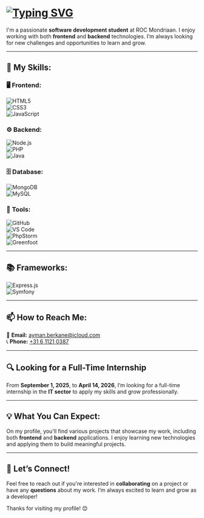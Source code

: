 # [![Typing SVG](https://readme-typing-svg.herokuapp.com?size=34&width=900&height=100&color=FFFFFF&font=pacifico&lines=Hey!+I'm+Ayman+Berkane;Software+Developer+%7C+Problem+Solver;Always+learning+new+tech!&repeat=true&background=000000&vCenter=true&center=true)](https://git.io/typing-svg)

I'm a passionate **software development student** at ROC Mondriaan. I enjoy working with both **frontend** and **backend** technologies. I’m always looking for new challenges and opportunities to learn and grow.  

---

## 🚀 **My Skills:**

### 🖥 **Frontend:**  
![HTML5](https://img.shields.io/badge/HTML5-FFFFFF?style=for-the-badge&logo=html5&logoColor=000000)  
![CSS3](https://img.shields.io/badge/CSS3-FFFFFF?style=for-the-badge&logo=css3&logoColor=000000)  
![JavaScript](https://img.shields.io/badge/JavaScript-FFFFFF?style=for-the-badge&logo=javascript&logoColor=000000)  

### ⚙ **Backend:**  
![Node.js](https://img.shields.io/badge/Node.js-FFFFFF?style=for-the-badge&logo=node.js&logoColor=000000)  
![PHP](https://img.shields.io/badge/PHP-FFFFFF?style=for-the-badge&logo=php&logoColor=000000)  
![Java](https://img.shields.io/badge/Java-FFFFFF?style=for-the-badge&logo=java&logoColor=000000)  

### 🗄 **Database:**  
![MongoDB](https://img.shields.io/badge/MongoDB-FFFFFF?style=for-the-badge&logo=mongodb&logoColor=000000)  
![MySQL](https://img.shields.io/badge/MySQL-FFFFFF?style=for-the-badge&logo=mysql&logoColor=000000)  

### 🔧 **Tools:**  
![GitHub](https://img.shields.io/badge/GitHub-FFFFFF?style=for-the-badge&logo=github&logoColor=000000)  
![VS Code](https://img.shields.io/badge/VS%20Code-FFFFFF?style=for-the-badge&logo=visual-studio-code&logoColor=000000)  
![PhpStorm](https://img.shields.io/badge/PhpStorm-FFFFFF?style=for-the-badge&logo=phpstorm&logoColor=000000)  
![Greenfoot](https://img.shields.io/badge/Greenfoot-FFFFFF?style=for-the-badge&logo=java&logoColor=000000)  

---

## 📚 **Frameworks:**  
![Express.js](https://img.shields.io/badge/Express.js-000000?style=for-the-badge&logo=express&logoColor=white)  
![Symfony](https://img.shields.io/badge/Symfony-000000?style=for-the-badge&logo=symfony&logoColor=white)  

---

## 📫 **How to Reach Me:**  
📧 **Email:** [ayman.berkane@icloud.com](mailto:ayman.berkane@icloud.com)  
📞 **Phone:** [+31 6 1121 0387](tel:+31611210387)  

---

## 🔍 **Looking for a Full-Time Internship**  
From **September 1, 2025**, to **April 14, 2026**, I’m looking for a full-time internship in the **IT sector** to apply my skills and grow professionally.  

---

## 💡 **What You Can Expect:**  
On my profile, you'll find various projects that showcase my work, including both **frontend** and **backend** applications. I enjoy learning new technologies and applying them to build meaningful projects.  

---

## 💬 **Let’s Connect!**  
Feel free to reach out if you're interested in **collaborating** on a project or have any **questions** about my work. I’m always excited to learn and grow as a developer!  

Thanks for visiting my profile! 😊
